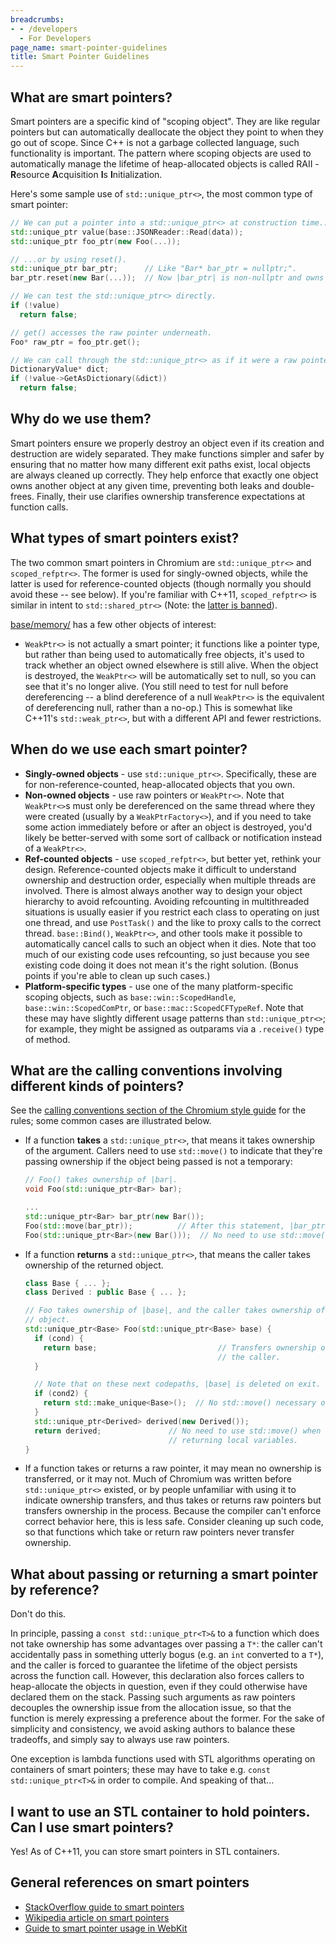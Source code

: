 ```yaml
---
breadcrumbs:
- - /developers
  - For Developers
page_name: smart-pointer-guidelines
title: Smart Pointer Guidelines
---
```


## What are smart pointers?

Smart pointers are a specific kind of "scoping object". They are like regular
pointers but can automatically deallocate the object they point to when they go
out of scope. Since C++ is not a garbage collected language, such functionality
is important. The pattern where scoping objects are used to automatically manage
the lifetime of heap-allocated objects is called RAII - **R**esource
**A**cquisition **I**s **I**nitialization.

Here's some sample use of `std::unique_ptr<>`, the most common type of smart
pointer:

```cpp
// We can put a pointer into a std::unique_ptr<> at construction time...
std::unique_ptr value(base::JSONReader::Read(data));
std::unique_ptr foo_ptr(new Foo(...));

// ...or by using reset().
std::unique_ptr bar_ptr;      // Like "Bar* bar_ptr = nullptr;".
bar_ptr.reset(new Bar(...));  // Now |bar_ptr| is non-nullptr and owns the object.

// We can test the std::unique_ptr<> directly.
if (!value)
  return false;

// get() accesses the raw pointer underneath.
Foo* raw_ptr = foo_ptr.get();

// We can call through the std::unique_ptr<> as if it were a raw pointer.
DictionaryValue* dict;
if (!value->GetAsDictionary(&dict))
  return false;
```

## Why do we use them?

Smart pointers ensure we properly destroy an object even if its creation and
destruction are widely separated. They make functions simpler and safer by
ensuring that no matter how many different exit paths exist, local objects are
always cleaned up correctly. They help enforce that exactly one object owns
another object at any given time, preventing both leaks and double-frees.
Finally, their use clarifies ownership transference expectations at function
calls.

## What types of smart pointers exist?

The two common smart pointers in Chromium are `std::unique_ptr<>` and
`scoped_refptr<>`. The former is used for singly-owned objects, while the latter
is used for reference-counted objects (though normally you should avoid these --
see below). If you're familiar with C++11, `scoped_refptr<>` is similar in
intent to `std::shared_ptr<>` (Note: the [latter is
banned](https://chromium.googlesource.com/chromium/src/+/main/styleguide/c++/c++-features.md#std_shared_ptr-banned)).

[base/memory/](https://chromium.googlesource.com/chromium/src/+/HEAD/base/memory/)
has a few other objects of interest:

*   `WeakPtr<>` is not actually a smart pointer; it functions like a
            pointer type, but rather than being used to automatically free
            objects, it's used to track whether an object owned elsewhere is
            still alive. When the object is destroyed, the `WeakPtr<>` will be
            automatically set to null, so you can see that it's no longer alive.
            (You still need to test for null before dereferencing -- a blind
            dereference of a null `WeakPtr<>` is the equivalent of dereferencing
            null, rather than a no-op.) This is somewhat like C++11's
            `std::weak_ptr<>`, but with a different API and fewer restrictions.

## When do we use each smart pointer?

*   **Singly-owned objects** - use `std::unique_ptr<>`. Specifically,
            these are for non-reference-counted, heap-allocated objects that you
            own.
*   **Non-owned objects** - use raw pointers or `WeakPtr<>`. Note that
            `WeakPtr<>`s must only be dereferenced on the same thread where they
            were created (usually by a `WeakPtrFactory<>`), and if you need to
            take some action immediately before or after an object is destroyed,
            you'd likely be better-served with some sort of callback or
            notification instead of a `WeakPtr<>`.
*   **Ref-counted objects** - use `scoped_refptr<>`, but better yet,
            rethink your design. Reference-counted objects make it difficult to
            understand ownership and destruction order, especially when multiple
            threads are involved. There is almost always another way to design
            your object hierarchy to avoid refcounting. Avoiding refcounting in
            multithreaded situations is usually easier if you restrict each
            class to operating on just one thread, and use `PostTask()` and the
            like to proxy calls to the correct thread. `base::Bind()`,
            `WeakPtr<>`, and other tools make it possible to automatically
            cancel calls to such an object when it dies. Note that too much of
            our existing code uses refcounting, so just because you see existing
            code doing it does not mean it's the right solution. (Bonus points
            if you're able to clean up such cases.)
*   **Platform-specific types** - use one of the many platform-specific
            scoping objects, such as `base::win::ScopedHandle`,
            `base::win::ScopedComPtr`, or `base::mac::ScopedCFTypeRef`. Note
            that these may have slightly different usage patterns than
            `std::unique_ptr<>`; for example, they might be assigned as
            outparams via a `.receive()` type of method.

## What are the calling conventions involving different kinds of pointers?

See the [calling conventions section of the Chromium style
guide](/developers/coding-style) for the rules; some common cases are
illustrated below.

*   If a function **takes** a `std::unique_ptr<>`, that means it takes
            ownership of the argument. Callers need to use `std::move()` to
            indicate that they're passing ownership if the object being passed
            is not a temporary:
    ```cpp
    // Foo() takes ownership of |bar|.
    void Foo(std::unique_ptr<Bar> bar);

    ...
    std::unique_ptr<Bar> bar_ptr(new Bar());
    Foo(std::move(bar_ptr));          // After this statement, |bar_ptr| is null.
    Foo(std::unique_ptr<Bar>(new Bar()));  // No need to use std::move() on temporaries.
    ```

*   If a function **returns** a `std::unique_ptr<>`, that means the
            caller takes ownership of the returned object.
    ```cpp
    class Base { ... };
    class Derived : public Base { ... };

    // Foo takes ownership of |base|, and the caller takes ownership of the returned
    // object.
    std::unique_ptr<Base> Foo(std::unique_ptr<Base> base) {
      if (cond) {
        return base;                           // Transfers ownership of |base| back to
                                               // the caller.
      }

      // Note that on these next codepaths, |base| is deleted on exit.
      if (cond2) {
        return std::make_unique<Base>();  // No std::move() necessary on temporaries.
      }
      std::unique_ptr<Derived> derived(new Derived());
      return derived;               // No need to use std::move() when
                                    // returning local variables.
    }
    ```

*   If a function takes or returns a raw pointer, it may mean no
            ownership is transferred, or it may not. Much of Chromium was
            written before `std::unique_ptr<>` existed, or by people unfamiliar
            with using it to indicate ownership transfers, and thus takes or
            returns raw pointers but transfers ownership in the process. Because
            the compiler can't enforce correct behavior here, this is less safe.
            Consider cleaning up such code, so that functions which take or
            return raw pointers never transfer ownership.

## What about passing or returning a smart pointer by reference?

Don't do this.

In principle, passing a `const std::unique_ptr<T>&` to a function which does not
take ownership has some advantages over passing a `T*`: the caller can't
accidentally pass in something utterly bogus (e.g. an `int` converted to a
`T*`), and the caller is forced to guarantee the lifetime of the object persists
across the function call. However, this declaration also forces callers to
heap-allocate the objects in question, even if they could otherwise have
declared them on the stack. Passing such arguments as raw pointers decouples the
ownership issue from the allocation issue, so that the function is merely
expressing a preference about the former. For the sake of simplicity and
consistency, we avoid asking authors to balance these tradeoffs, and simply say
to always use raw pointers.

One exception is lambda functions used with STL algorithms operating on
containers of smart pointers; these may have to take e.g. `const
std::unique_ptr<T>&` in order to compile. And speaking of that...

## I want to use an STL container to hold pointers. Can I use smart pointers?

Yes! As of C++11, you can store smart pointers in STL containers.

## General references on smart pointers

*   [StackOverflow guide to smart
            pointers](http://stackoverflow.com/questions/106508/what-is-a-smart-pointer-and-when-should-i-use-one)
*   [Wikipedia article on smart
            pointers](http://en.wikipedia.org/wiki/Smart_pointer)
*   [Guide to smart pointer usage in
            WebKit](http://www.webkit.org/coding/RefPtr.html)
